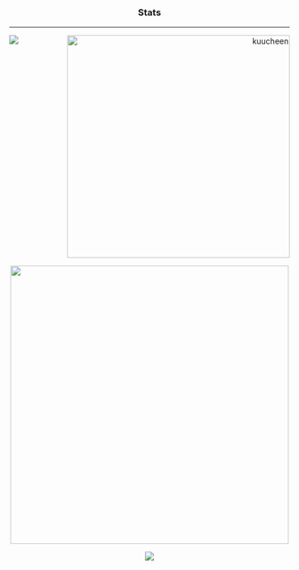 ### <p align="center">Stats</p>

-----

<a href="https://discord.com/users/173008713504784384"><img align="left" src="https://lanyard.cnrad.dev/api/173008713504784384?theme=dark&bg=2E343E"/></a>

<p><p align="right"> <img width=400vw src="https://github-readme-streak-stats.herokuapp.com/?user=kuucheen&hide_border=true&background=2E343E&stroke=393e48&ring=CD0952&fire=CD0952&currStreakNum=C0C6DB&sideNums=C0C6DB&currStreakLabel=CD0952&sideLabels=C0C6DB&dates=586069" alt="kuucheen" /></p>

<p align="center"> <img width=500vw src="https://github-stats-alpha.vercel.app/api?username=Kuucheen&cc=2E343E&tc=fff&ic=CD0952&bc=2E343E"/> </p>

<p align="center"> <img src="https://komarev.com/ghpvc/?username=Kuucheen&color=CD0952"/> </p>
